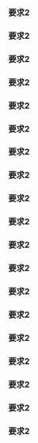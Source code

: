### 要求2

### 要求2
### 要求2
### 要求2
### 要求2
### 要求2
### 要求2
### 要求2
### 要求2
### 要求2
### 要求2
### 要求2
### 要求2
### 要求2
### 要求2
### 要求2
### 要求2
### 要求2
### 要求2
